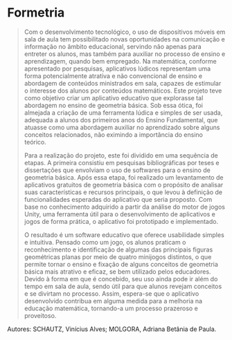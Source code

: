 # Formetria

> Com o desenvolvimento tecnológico, o uso de dispositivos móveis em sala de aula tem possibilitado novas oportunidades na comunicação e informação no âmbito educacional, servindo não apenas para entreter os alunos, mas também para auxiliar no processo de ensino e aprendizagem, quando bem empregado. Na matemática, conforme apresentado por pesquisas, aplicativos lúdicos representam uma forma potencialmente atrativa e não convencional de ensino e abordagem de conteúdos ministrados em sala, capazes de estimular o interesse dos alunos por conteúdos matemáticos. Este projeto teve como objetivo criar um aplicativo educativo que explorasse tal abordagem no ensino de geometria básica. Sob essa ótica, foi almejada a criação de uma ferramenta lúdica e simples de ser usada, adequada a alunos dos primeiros anos do Ensino Fundamental, que atuasse como uma abordagem auxiliar no aprendizado sobre alguns conceitos relacionados, não eximindo a importância do ensino teórico.
> 
> Para a realização do projeto, este foi dividido em uma sequência de etapas. A primeira consistiu em pesquisas bibliográficas por teses e dissertações que envolviam o uso de softwares para o ensino de geometria básica. Após essa etapa, foi realizado um levantamento de aplicativos gratuitos de geometria básica com o propósito de analisar suas características e recursos principais, o que levou à definição de funcionalidades esperadas do aplicativo que seria proposto. Com base no conhecimento adquirido a partir da análise do motor de jogos Unity, uma ferramenta útil para o desenvolvimento de aplicativos e jogos de forma prática, o aplicativo foi prototipado e implementado.
> 
> O resultado é um software educativo que oferece usabilidade simples e intuitiva. Pensado como um jogo, os alunos praticam o reconhecimento e identificação de algumas das principais figuras geométricas planas por meio de quatro minijogos distintos, o que permite tornar o ensino e fixação de alguns conceitos de geometria básica mais atrativo e eficaz, se bem utilizado pelos educadores. Devido à forma em que é concebido, seu uso ainda pode ir além do tempo em sala de aula, sendo útil para que alunos revejam conceitos e se divirtam no processo. Assim, espera-se que o aplicativo desenvolvido contribua em alguma medida para a melhoria na educação matemática, tornando-a um processo prazeroso e proveitoso.

Autores: SCHAUTZ, Vinícius Alves; MOLGORA, Adriana Betânia de Paula.
